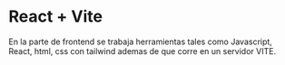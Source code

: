 # React + Vite

En la parte de frontend se trabaja herramientas tales como Javascript, React, html, css con tailwind ademas de que corre en un servidor VITE.
